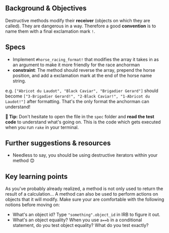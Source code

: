 ## Background & Objectives

Destructive methods modify their **receiver** (objects on which they are called).
They are dangerous in a way. Therefore a good **convention** is to name them with a final exclamation mark `!`.

## Specs

- Implement `#horse_racing_format!` that modifies the array it takes in as an argument to make it more friendly for the race anchorman
- **constraint**: The method should reverse the array, prepend the horse position, and add a exclamation mark at the end of the horse name string.

e.g. `["Abricot du Laudot", "Black Caviar", "Brigadier Gerard"]` should become `["3-Brigadier Gerard!", "2-Black Caviar!", "1-Abricot du Laudot!"]` after formatting.
That's the only format the anchorman can understand!

**🤔 Tip:** Don't hesitate to open the file in the `spec` folder and **read the test code** to understand what's going on. This is the code which gets executed when you run `rake` in your terminal.

## Further suggestions & resources

- Needless to say, you should be using destructive iterators within your method 😊

## Key learning points

As you've probably already realized, a method is not only used to return the result of a calculation... A method can also be used to perform actions on objects that it will modify. Make sure your are comfortable with the following notions before moving on:
- What's an object id? Type `"something".object_id` in IRB to figure it out.
- What's an object equality? When you use `a==b` in a conditional statement, do you test object equality? What do you test exactly?

